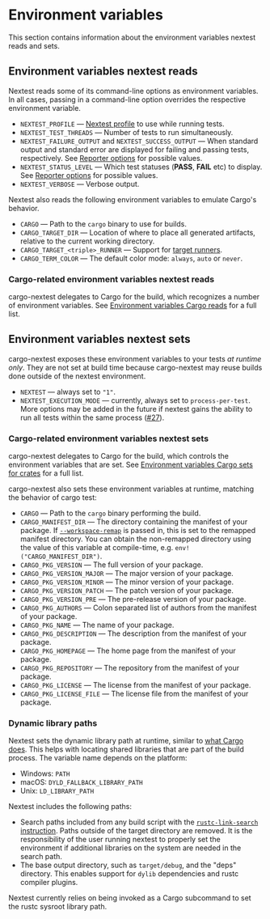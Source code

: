 # Environment variables

This section contains information about the environment variables nextest reads and sets.

## Environment variables nextest reads

Nextest reads some of its command-line options as environment variables. In all cases, passing in a command-line option overrides the respective environment variable.

* `NEXTEST_PROFILE` — [Nextest profile](configuration.md#profiles) to use while running tests.
* `NEXTEST_TEST_THREADS` — Number of tests to run simultaneously.
* `NEXTEST_FAILURE_OUTPUT` and `NEXTEST_SUCCESS_OUTPUT` — When standard output and standard error are displayed for failing and passing tests, respectively. See [Reporter options](other-options.md#reporter-options) for possible values.
* `NEXTEST_STATUS_LEVEL` — Which test statuses (**PASS**, **FAIL** etc) to display. See [Reporter options](other-options.md#reporter-options) for possible values.
* `NEXTEST_VERBOSE` — Verbose output.

Nextest also reads the following environment variables to emulate Cargo's behavior.

* `CARGO` — Path to the `cargo` binary to use for builds.
* `CARGO_TARGET_DIR` — Location of where to place all generated artifacts, relative to the current working directory.
* `CARGO_TARGET_<triple>_RUNNER` — Support for [target runners](target-runners.md).
* `CARGO_TERM_COLOR` — The default color mode: `always`, `auto` or `never`.

### Cargo-related environment variables nextest reads

cargo-nextest delegates to Cargo for the build, which recognizes a number of environment variables. See [Environment variables Cargo reads](https://doc.rust-lang.org/cargo/reference/environment-variables.html#environment-variables-cargo-reads) for a full list.

## Environment variables nextest sets

cargo-nextest exposes these environment variables to your tests *at runtime only*. They are not set at build time because cargo-nextest may reuse builds done outside of the nextest environment.

* `NEXTEST` — always set to `"1"`.
* `NEXTEST_EXECUTION_MODE` — currently, always set to `process-per-test`. More options may be added in the future if nextest gains the ability to run all tests within the same process ([#27]).

[#27]: https://github.com/nextest-rs/nextest/issues/27

### Cargo-related environment variables nextest sets

cargo-nextest delegates to Cargo for the build, which controls the environment variables that are set. See [Environment variables Cargo sets for crates](https://doc.rust-lang.org/cargo/reference/environment-variables.html#environment-variables-cargo-sets-for-crates) for a full list.

cargo-nextest also sets these environment variables at runtime, matching the behavior of cargo test:

* `CARGO` — Path to the `cargo` binary performing the build.
* `CARGO_MANIFEST_DIR` — The directory containing the manifest of your package. If [`--workspace-remap`](reusing-builds.md#new-options) is passed in, this is set to the remapped manifest directory. You can obtain the non-remapped directory using the value of this variable at compile-time, e.g. `env!("CARGO_MANIFEST_DIR")`.
* `CARGO_PKG_VERSION` — The full version of your package.
* `CARGO_PKG_VERSION_MAJOR` — The major version of your package.
* `CARGO_PKG_VERSION_MINOR` — The minor version of your package.
* `CARGO_PKG_VERSION_PATCH` — The patch version of your package.
* `CARGO_PKG_VERSION_PRE` — The pre-release version of your package.
* `CARGO_PKG_AUTHORS` — Colon separated list of authors from the manifest of your package.
* `CARGO_PKG_NAME` — The name of your package.
* `CARGO_PKG_DESCRIPTION` — The description from the manifest of your package.
* `CARGO_PKG_HOMEPAGE` — The home page from the manifest of your package.
* `CARGO_PKG_REPOSITORY` — The repository from the manifest of your package.
* `CARGO_PKG_LICENSE` — The license from the manifest of your package.
* `CARGO_PKG_LICENSE_FILE` — The license file from the manifest of your package.

### Dynamic library paths

Nextest sets the dynamic library path at runtime, similar to [what Cargo does](https://doc.rust-lang.org/cargo/reference/environment-variables.html#dynamic-library-paths). This helps with locating shared libraries that are part of the build process. The variable name depends on the platform:

* Windows: `PATH`
* macOS: `DYLD_FALLBACK_LIBRARY_PATH`
* Unix: `LD_LIBRARY_PATH`

Nextest includes the following paths:

* Search paths included from any build script with the [`rustc-link-search` instruction]. Paths outside of the target directory are removed. It is the responsibility of the user running nextest to properly set the environment if additional libraries on the system are needed in the search path.
* The base output directory, such as `target/debug`, and the "deps" directory. This enables support for `dylib` dependencies and rustc compiler plugins.

Nextest currently relies on being invoked as a Cargo subcommand to set the rustc sysroot library path.

[`rustc-link-search` instruction]: https://doc.rust-lang.org/cargo/reference/build-scripts.html#rustc-link-search
